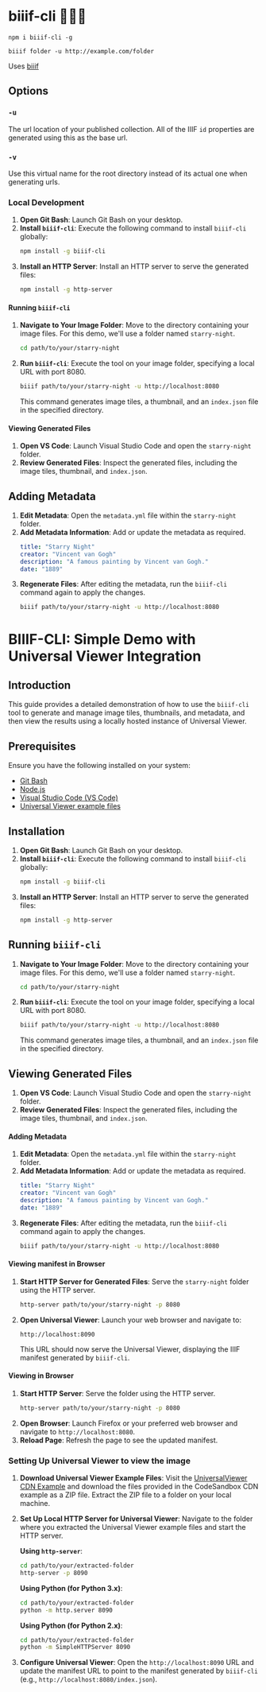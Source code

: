# biiif-cli 👷✨📃

```
npm i biiif-cli -g
```

```
biiif folder -u http://example.com/folder
```

Uses [biiif](https://github.com/edsilv/biiif)

## Options

### `-u`

The url location of your published collection. All of the IIIF `id` properties are generated using this as the base url.

<!--
### `-g`

Generate thumbnails for images.
-->

### `-v`

Use this virtual name for the root directory instead of its actual one when generating urls.
<!--
### `-s`

Scaffolds the following files (if they don't already exist):
- `.gitignore` - ignores the `node_modules` folder
- `.nojekyll` - disables jekyll to allow folder names starting with an underscore to be served on github pages
- `netlify.toml` - adds an `Access-Control-Allow-Origin: *` header for netlify.com
- `index.html` - includes a file explorer to navigate and share the contents of your IIIF collection
- `README.md` - includes a link to index.html

It also creates the folder specified in the `folder` argument. 
-->

### Local Development

1. **Open Git Bash**: Launch Git Bash on your desktop.
2. **Install `biiif-cli`**: Execute the following command to install `biiif-cli` globally:
   ```bash
   npm install -g biiif-cli
   ```
3. **Install an HTTP Server**: Install an HTTP server to serve the generated files:
   ```bash
   npm install -g http-server
   ```

#### Running `biiif-cli`

1. **Navigate to Your Image Folder**: Move to the directory containing your image files. For this demo, we'll use a folder named `starry-night`.
   ```bash
   cd path/to/your/starry-night
   ```
2. **Run `biiif-cli`**: Execute the tool on your image folder, specifying a local URL with port 8080.
   ```bash
   biiif path/to/your/starry-night -u http://localhost:8080
   ```
   This command generates image tiles, a thumbnail, and an `index.json` file in the specified directory.

#### Viewing Generated Files

1. **Open VS Code**: Launch Visual Studio Code and open the `starry-night` folder.
2. **Review Generated Files**: Inspect the generated files, including the image tiles, thumbnail, and `index.json`.

## Adding Metadata

1. **Edit Metadata**: Open the `metadata.yml` file within the `starry-night` folder.
2. **Add Metadata Information**: Add or update the metadata as required.
   ```yaml
   title: "Starry Night"
   creator: "Vincent van Gogh"
   description: "A famous painting by Vincent van Gogh."
   date: "1889"
   ```
3. **Regenerate Files**: After editing the metadata, run the `biiif-cli` command again to apply the changes.
   ```bash
   biiif path/to/your/starry-night -u http://localhost:8080
   ```
# BIIIF-CLI: Simple Demo with Universal Viewer Integration

## Introduction
This guide provides a detailed demonstration of how to use the `biiif-cli` tool to generate and manage image tiles, thumbnails, and metadata, and then view the results using a locally hosted instance of Universal Viewer.

## Prerequisites
Ensure you have the following installed on your system:
- [Git Bash](https://gitforwindows.org/)
- [Node.js](https://nodejs.org/)
- [Visual Studio Code (VS Code)](https://code.visualstudio.com/)
- [Universal Viewer example files](https://github.com/UniversalViewer/universalviewer/wiki/UV-Examples)

## Installation

1. **Open Git Bash**: Launch Git Bash on your desktop.
2. **Install `biiif-cli`**: Execute the following command to install `biiif-cli` globally:
   ```bash
   npm install -g biiif-cli
   ```
3. **Install an HTTP Server**: Install an HTTP server to serve the generated files:
   ```bash
   npm install -g http-server
   ```

## Running `biiif-cli`

1. **Navigate to Your Image Folder**: Move to the directory containing your image files. For this demo, we'll use a folder named `starry-night`.
   ```bash
   cd path/to/your/starry-night
   ```
2. **Run `biiif-cli`**: Execute the tool on your image folder, specifying a local URL with port 8080.
   ```bash
   biiif path/to/your/starry-night -u http://localhost:8080
   ```
   This command generates image tiles, a thumbnail, and an `index.json` file in the specified directory.

## Viewing Generated Files

1. **Open VS Code**: Launch Visual Studio Code and open the `starry-night` folder.
2. **Review Generated Files**: Inspect the generated files, including the image tiles, thumbnail, and `index.json`.

#### Adding Metadata

1. **Edit Metadata**: Open the `metadata.yml` file within the `starry-night` folder.
2. **Add Metadata Information**: Add or update the metadata as required.
   ```yaml
   title: "Starry Night"
   creator: "Vincent van Gogh"
   description: "A famous painting by Vincent van Gogh."
   date: "1889"
   ```
3. **Regenerate Files**: After editing the metadata, run the `biiif-cli` command again to apply the changes.
   ```bash
   biiif path/to/your/starry-night -u http://localhost:8080
   ```

#### Viewing manifest in Browser

1. **Start HTTP Server for Generated Files**: Serve the `starry-night` folder using the HTTP server.
   ```bash
   http-server path/to/your/starry-night -p 8080
   ```
2. **Open Universal Viewer**: Launch your web browser and navigate to:
   ```
   http://localhost:8090
   ```
   This URL should now serve the Universal Viewer, displaying the IIIF manifest generated by `biiif-cli`.


#### Viewing in Browser

1. **Start HTTP Server**: Serve the folder using the HTTP server.
   ```bash
   http-server path/to/your/starry-night -p 8080
   ```
2. **Open Browser**: Launch Firefox or your preferred web browser and navigate to `http://localhost:8080`.
3. **Reload Page**: Refresh the page to see the updated manifest.



### Setting Up Universal Viewer to view the image

1. **Download Universal Viewer Example Files**: Visit the [UniversalViewer CDN Example](https://github.com/UniversalViewer/universalviewer/wiki/UV-Examples) and download the files provided in the CodeSandbox CDN example as a ZIP file. Extract the ZIP file to a folder on your local machine.

2. **Set Up Local HTTP Server for Universal Viewer**: Navigate to the folder where you extracted the Universal Viewer example files and start the HTTP server.

   **Using `http-server`**:
   ```bash
   cd path/to/your/extracted-folder
   http-server -p 8090
   ```

   **Using Python (for Python 3.x)**:
   ```bash
   cd path/to/your/extracted-folder
   python -m http.server 8090
   ```

   **Using Python (for Python 2.x)**:
   ```bash
   cd path/to/your/extracted-folder
   python -m SimpleHTTPServer 8090
   ```

3. **Configure Universal Viewer**: Open the `http://localhost:8090` URL and update the manifest URL to point to the manifest generated by `biiif-cli` (e.g., `http://localhost:8080/index.json`).

